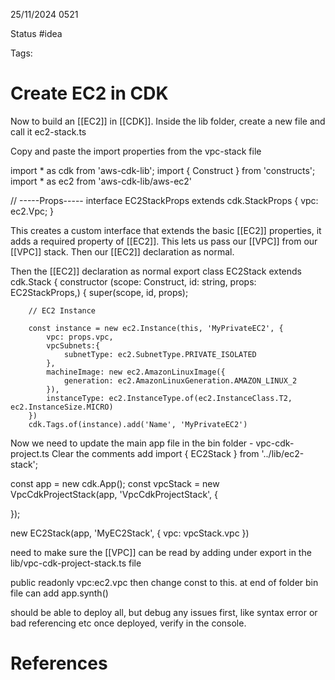25/11/2024 0521

Status #idea

Tags:

# Create EC2 in CDK

Now to build an [[EC2]] in [[CDK]].
Inside the lib folder, create a new file and call it ec2-stack.ts

Copy and paste the import properties from the vpc-stack file


import * as cdk from 'aws-cdk-lib';
import { Construct } from 'constructs';
import * as ec2 from 'aws-cdk-lib/aws-ec2'

// -----Props-----
interface EC2StackProps extends cdk.StackProps {
    vpc: ec2.Vpc;
}


This creates a custom interface that extends the basic [[EC2]] properties, it adds a required property of [[EC2]]. This lets us pass our [[VPC]] from our [[VPC]] stack.
Then our [[EC2]] declaration as normal.

Then the [[EC2]] declaration as normal
export class EC2Stack extends cdk.Stack {
    constructor (scope: Construct, id: string, props: EC2StackProps,) {
        super(scope, id, props);

        // EC2 Instance

        const instance = new ec2.Instance(this, 'MyPrivateEC2', {
            vpc: props.vpc,
            vpcSubnets:{
                subnetType: ec2.SubnetType.PRIVATE_ISOLATED
            },
            machineImage: new ec2.AmazonLinuxImage({
                generation: ec2.AmazonLinuxGeneration.AMAZON_LINUX_2
            }),
            instanceType: ec2.InstanceType.of(ec2.InstanceClass.T2, ec2.InstanceSize.MICRO)
        })
        cdk.Tags.of(instance).add('Name', 'MyPrivateEC2')
Now we need to update the main app file in the bin folder - vpc-cdk-project.ts
Clear the comments
add 
import { EC2Stack } from '../lib/ec2-stack';

const app = new cdk.App();
const vpcStack = new VpcCdkProjectStack(app, 'VpcCdkProjectStack', {

});

new EC2Stack(app, 'MyEC2Stack', {
    vpc: vpcStack.vpc
})

need to make sure the [[VPC]] can be read by adding under export in the lib/vpc-cdk-project-stack.ts file

public readonly vpc:ec2.vpc
then change const to this. 
at end of folder bin file can add
app.synth()

should be able to deploy all, but debug any issues first, like syntax error or bad referencing etc
once deployed, verify in the console.










# References
